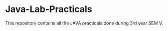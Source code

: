 # Java-Lab-Practicals

This repository contains all the JAVA practicals done during 3rd year SEM V. <br>
